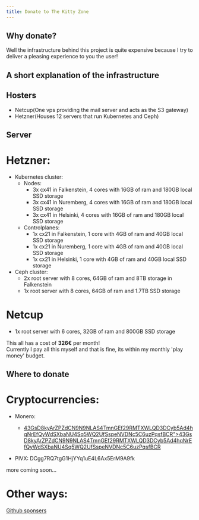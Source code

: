 ```yaml
---
title: Donate to The Kitty Zone
---
```


## Why donate?

Well the infrastructure behind this project is quite expensive because I try to deliver a pleasing experience to you the user!

## A short explanation of the infrastructure


## Hosters

- Netcup(One vps providing the mail server and acts as the S3 gateway)
- Hetzner(Houses 12 servers that run Kubernetes and Ceph)

## Server

# Hetzner:
- Kubernetes cluster:
    - Nodes:
        - 3x cx41 in Falkenstein, 4 cores with 16GB of ram and 180GB local SSD storage
        - 3x cx41 in Nuremberg, 4 cores with 16GB of ram and 180GB local SSD storage
        - 3x cx41 in Helsinki, 4 cores with 16GB of ram and 180GB local SSD storage
    - Controlplanes:
        - 1x cx21 in Falkenstein, 1 core with 4GB of ram and 40GB local SSD storage
        - 1x cx21 in Nuremberg, 1 core with 4GB of ram and 40GB local SSD storage
        - 1x cx21 in Helsinki, 1 core with 4GB of ram and 40GB local SSD storage
- Ceph cluster:
  - 2x root server with 8 cores, 64GB of ram and 8TB storage in Falkenstein
  - 1x root server with 8 cores, 64GB of ram and 1.7TB SSD storage
# Netcup
- 1x root server with 6 cores, 32GB of ram and 800GB SSD storage


This all has a cost of **326€** per month!\
Currently I pay all this myself and that is fine, its within my monthly 'play money' budget.

## Where to donate

# Cryptocurrencies:
- Monero:
    - [43GsD8kyArZPZdCN9N9NLAS4TmnGEf29RMTXWLQD3DCyb5Ad4hqNrEfQyWdSXbaNU4Sq5WQ2UfSspeNVDNc5C6uzPqsfBCR">43GsD8kyArZPZdCN9N9NLAS4TmnGEf29RMTXWLQD3DCyb5Ad4hqNrEfQyWdSXbaNU4Sq5WQ2UfSspeNVDNc5C6uzPqsfBCR](monero:43GsD8kyArZPZdCN9N9NLAS4TmnGEf29RMTXWLQD3DCyb5Ad4hqNrEfQyWdSXbaNU4Sq5WQ2UfSspeNVDNc5C6uzPqsfBCR">43GsD8kyArZPZdCN9N9NLAS4TmnGEf29RMTXWLQD3DCyb5Ad4hqNrEfQyWdSXbaNU4Sq5WQ2UfSspeNVDNc5C6uzPqsfBCR)

- PIVX: DCgg7RQ7tgG1HjYYq1uE4L6Ax5ErM9A9fk

more coming soon...

# Other ways:

 [Github sponsers](https://github.com/sponsors/89Q12)